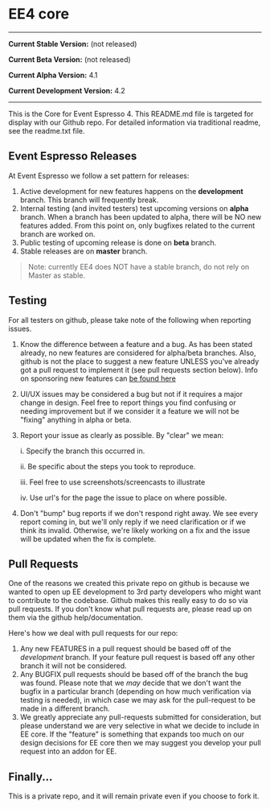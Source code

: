 EE4 core
===================

***
**Current Stable Version:** (not released)

**Current Beta Version:** (not released)

**Current Alpha Version:** 4.1

**Current Development Version:** 4.2
***

This is the Core for Event Espresso 4. This README.md file is targeted for display with our Github repo.  For detailed information via traditional readme, see the readme.txt file.


## Event Espresso Releases
At Event Espresso we follow a set pattern for releases:

1. Active development for new features happens on the **development** branch.  This branch will frequently break.
2. Internal testing (and invited testers) test upcoming versions on **alpha** branch. When a branch has been updated to alpha, there will be NO new features added.  From this point on, only bugfixes related to the current branch are worked on.
3. Public testing of upcoming release is done on **beta** branch.
4. Stable releases are on **master** branch.

> Note: currently EE4 does NOT have a stable branch, do not rely on Master as stable.

## Testing
For all testers on github, please take note of the following when reporting issues.

1. Know the difference between a feature and a bug. As has been stated already, no new features are considered for alpha/beta branches.  Also, github is not the place to suggest a new feature UNLESS you've already got a pull request to implement it (see pull requests section below).  Info on sponsoring new features can [be found here](http://eventespresso.com/rich-features/sponsor-new-features/)
2. UI/UX issues may be considered a bug but not if it requires a major change in design.  Feel free to report things you find confusing or needing improvement but if we consider it a feature we will not be "fixing" anything in alpha or beta.
3. Report your issue as clearly as possible.  By "clear" we mean:

	i. Specify the branch this occurred in.

	ii. Be specific about the steps you took to reproduce.

	iii. Feel free to use screenshots/screencasts to illustrate

	iv. Use url's for the page the issue to place on where possible.

4. Don't "bump" bug reports if we don't respond right away.  We see every report coming in, but we'll only reply if we need clarification or if we think its invalid.  Otherwise, we're likely working on a fix and the issue will be updated when the fix is complete.

## Pull Requests
One of the reasons we created this private repo on github is because we wanted to open up EE development to 3rd party developers who might want to contribute to the codebase. Github makes this really easy to do so via pull requests.  If you don't know what pull requests are, please read up on them via the github help/documentation.

Here's how we deal with pull requests for our repo:

1. Any new FEATURES in a pull request should be based off of the *development* branch. If your feature pull request is based off any other branch it will not be considered.
2. Any BUGFIX pull requests should be based off of the branch the bug was found.  Please note that we *may* decide that we don't want the bugfix in a particular branch (depending on how much verification via testing is needed), in which case we may ask for the pull-request to be made in a different branch.
3. We greatly appreciate any pull-requests submitted for consideration, but please understand we are very selective in what we decide to include in EE core.  If the "feature" is something that expands too much on our design decisions for EE core then we may suggest you develop your pull request into an addon for EE.

## Finally...

This is a private repo, and it will remain private even if you choose to fork it. 